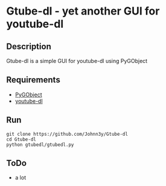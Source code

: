 # Gtube-dl - yet another GUI for youtube-dl

## Description

Gtube-dl is a simple GUI for youtube-dl using PyGObject

## Requirements

* [PyGObject](https://pygobject.readthedocs.io/en/latest/)
* [youtube-dl](https://rg3.github.io/youtube-dl/)

## Run
```
git clone https://github.com/Johnn3y/Gtube-dl
cd Gtube-dl
python gtubedl/gtubedl.py
```
## ToDo

* a lot
